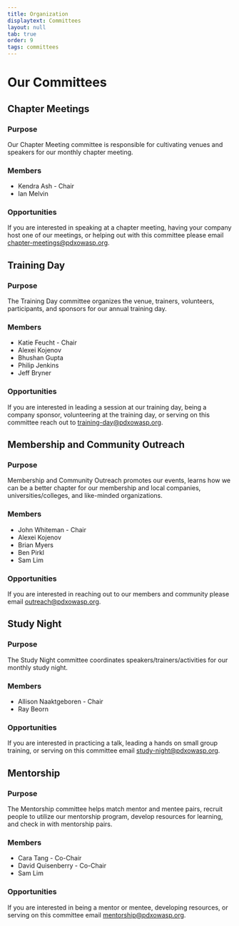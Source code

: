 ```yaml
---
title: Organization
displaytext: Committees
layout: null
tab: true
order: 9
tags: committees
---
```


# Our Committees

## Chapter Meetings

### Purpose
Our Chapter Meeting committee is responsible for cultivating venues and speakers for our monthly chapter meeting.

### Members
* Kendra Ash - Chair
* Ian Melvin

### Opportunities
If you are interested in speaking at a chapter meeting, having your company host one of our meetings, or helping out with this committee please email [chapter-meetings@pdxowasp.org](mailto://chapter-meetings@pdxowasp.org).

## Training Day

### Purpose
The Training Day committee organizes the venue, trainers, volunteers, participants, and sponsors for our annual training day.

### Members
* Katie Feucht - Chair
* Alexei Kojenov
* Bhushan Gupta
* Philip Jenkins
* Jeff Bryner

### Opportunities
If you are interested in leading a session at our training day, being a company sponsor, volunteering at the training day, or serving on this committee reach out to [training-day@pdxowasp.org](mailto://training-day@pdxowasp.org).

## Membership and Community Outreach

### Purpose
Membership and Community Outreach promotes our events, learns how we can be a better chapter for our membership and local companies, universities/colleges, and like-minded organizations. 

### Members
* John Whiteman - Chair
* Alexei Kojenov
* Brian Myers
* Ben Pirkl
* Sam Lim

### Opportunities
If you are interested in reaching out to our members and community please email [outreach@pdxowasp.org](mailto://outreach@pdxowasp.org).

## Study Night

### Purpose
The Study Night committee coordinates speakers/trainers/activities for our monthly study night.

### Members
* Allison Naaktgeboren - Chair
* Ray Beorn

### Opportunities
If you are interested in practicing a talk, leading a hands on small group training, or serving on this committee email [study-night@pdxowasp.org](mailto://study-night@pdxowasp.org).

## Mentorship

### Purpose
The Mentorship committee helps match mentor and mentee pairs, recruit people to utilize our mentorship program, develop resources for learning, and check in with mentorship pairs.

### Members
* Cara Tang - Co-Chair
* David Quisenberry - Co-Chair
* Sam Lim

### Opportunities
If you are interested in being a mentor or mentee, developing resources, or serving on this committee email [mentorship@pdxowasp.org](mailto://mentorship@pdxowasp.org).

